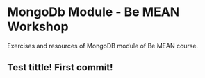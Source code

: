 # MongoDb Module - Be MEAN Workshop
Exercises and resources of MongoDB module of Be MEAN course.

## Test tittle! First commit!
